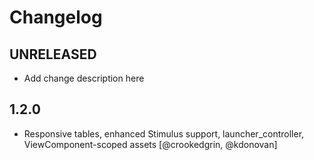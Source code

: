 # Changelog

## UNRELEASED
* Add change description here

## 1.2.0
* Responsive tables, enhanced Stimulus support, launcher_controller, ViewComponent-scoped assets [@crookedgrin, @kdonovan]
